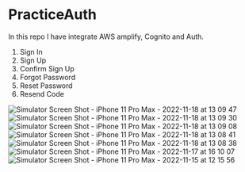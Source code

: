 # PracticeAuth
  In this repo I have integrate AWS amplify, Cognito and Auth. 
  1. Sign In
  2. Sign Up
  3. Confirm Sign Up
  4. Forgot Password
  5. Reset Password
  6. Resend Code
  
  ![Simulator Screen Shot - iPhone 11 Pro Max - 2022-11-18 at 13 09 47](https://user-images.githubusercontent.com/35626099/202653036-496e1f9b-28e9-48c7-8c74-91347199889f.png)
![Simulator Screen Shot - iPhone 11 Pro Max - 2022-11-18 at 13 09 30](https://user-images.githubusercontent.com/35626099/202653044-9e177c99-8919-4387-a5f7-83b115ca65a7.png)
![Simulator Screen Shot - iPhone 11 Pro Max - 2022-11-18 at 13 09 08](https://user-images.githubusercontent.com/35626099/202653048-7da8c8bf-f2e0-4b59-8d7d-8baf6fb24d0c.png)
![Simulator Screen Shot - iPhone 11 Pro Max - 2022-11-18 at 13 08 41](https://user-images.githubusercontent.com/35626099/202653050-cc4c1af4-f7fb-4862-84ab-a86a6ce403c8.png)
![Simulator Screen Shot - iPhone 11 Pro Max - 2022-11-18 at 13 08 38](https://user-images.githubusercontent.com/35626099/202653055-c08289da-27f1-4257-9285-1253c55fe941.png)
![Simulator Screen Shot - iPhone 11 Pro Max - 2022-11-17 at 16 10 07](https://user-images.githubusercontent.com/35626099/202653061-b5d5378c-5182-40eb-9bbc-194ca5cdefbd.png)
![Simulator Screen Shot - iPhone 11 Pro Max - 2022-11-15 at 12 15 56](https://user-images.githubusercontent.com/35626099/202653066-c797b855-dfb9-4d14-8bf4-7ed8d8c6f29b.png)

